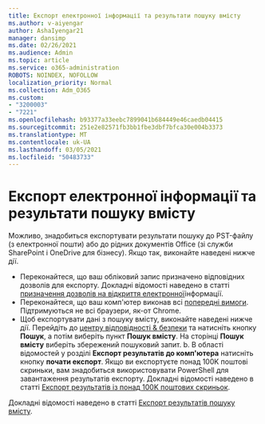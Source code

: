 ```yaml
---
title: Експорт електронної інформації та результати пошуку вмісту
ms.author: v-aiyengar
author: AshaIyengar21
manager: dansimp
ms.date: 02/26/2021
ms.audience: Admin
ms.topic: article
ms.service: o365-administration
ROBOTS: NOINDEX, NOFOLLOW
localization_priority: Normal
ms.collection: Adm_O365
ms.custom:
- "3200003"
- "7221"
ms.openlocfilehash: b93377a33eebc7899041b684449e46caedb04415
ms.sourcegitcommit: 251e2e82571fb3bb1fbe3dbf7bfca30e004b3373
ms.translationtype: MT
ms.contentlocale: uk-UA
ms.lasthandoff: 03/05/2021
ms.locfileid: "50483733"
---
```

# <a name="export-ediscoverycontent-search-results"></a>Експорт електронної інформації та результати пошуку вмісту

Можливо, знадобиться експортувати результати пошуку до PST-файлу (з електронної пошти) або до рідних документів Office (зі служби SharePoint і OneDrive для бізнесу). Якщо так, виконайте наведені нижче дії.

- Переконайтеся, що ваш обліковий запис призначено відповідних дозволів для експорту. Докладні відомості наведено в статті [призначення дозволів на відкриття електронної](https://go.microsoft.com/fwlink/?linkid=2102406)інформації.
- Переконайтеся, що ваш комп'ютер виконав всі [попередні вимоги](https://docs.microsoft.com/office365/securitycompliance/export-search-results#before-you-begin). Підтримуються не всі браузери, як-от Chrome.
- Щоб експортувати дані з пошуку вмісту, виконайте наведені нижче дії. Перейдіть до [центру відповідності & безпеки](https://protection.office.com/contentsearch) та натисніть кнопку **Пошук**, а потім виберіть пункт **Пошук вмісту**. На сторінці **Пошук вмісту** виберіть збережений пошуковий запит.
    b. В області відомостей у розділі **Експорт результатів до комп'ютера** натисніть кнопку **почати експорт**. Якщо ви експортуєте понад 100K поштові скриньки, вам знадобиться використовувати PowerShell для завантаження результатів експорту. Докладні відомості наведено в статті [Експорт результатів із понад 100K поштових скриньок](https://go.microsoft.com/fwlink/?linkid=2143861).

Докладні відомості наведено в статті [Експорт результатів пошуку вмісту](https://go.microsoft.com/fwlink/?linkid=2102118).